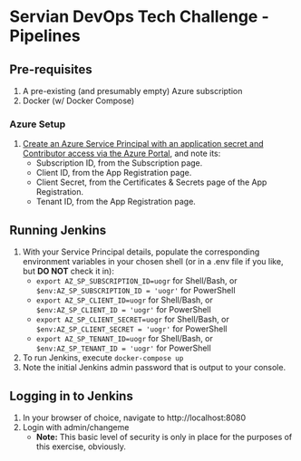 # Servian DevOps Tech Challenge - Pipelines

## Pre-requisites

1. A pre-existing (and presumably empty) Azure subscription
1. Docker (w/ Docker Compose)

### Azure Setup

1. [Create an Azure Service Principal with an application secret and Contributor access via the Azure Portal](https://docs.microsoft.com/en-us/azure/active-directory/develop/howto-create-service-principal-portal), and note its:
    * Subscription ID, from the Subscription page.
    * Client ID, from the App Registration page.
    * Client Secret, from the Certificates & Secrets page of the App Registration.
    * Tenant ID, from the App Registration page.

## Running Jenkins

1. With your Service Principal details, populate the corresponding environment variables in your chosen shell (or in a .env file if you like, but **DO NOT** check it in):
    * `export AZ_SP_SUBSCRIPTION_ID=uogr` for Shell/Bash, or `$env:AZ_SP_SUBSCRIPTION_ID = 'uogr'` for PowerShell
    * `export AZ_SP_CLIENT_ID=uogr` for Shell/Bash, or `$env:AZ_SP_CLIENT_ID = 'uogr'` for PowerShell
    * `export AZ_SP_CLIENT_SECRET=uogr` for Shell/Bash, or `$env:AZ_SP_CLIENT_SECRET = 'uogr'` for PowerShell
    * `export AZ_SP_TENANT_ID=uogr` for Shell/Bash, or `$env:AZ_SP_TENANT_ID = 'uogr'` for PowerShell
1. To run Jenkins, execute `docker-compose up`
1. Note the initial Jenkins admin password that is output to your console.

## Logging in to Jenkins

1. In your browser of choice, navigate to http://localhost:8080
1. Login with admin/changeme
    * **Note:** This basic level of security is only in place for the purposes of this exercise, obviously.